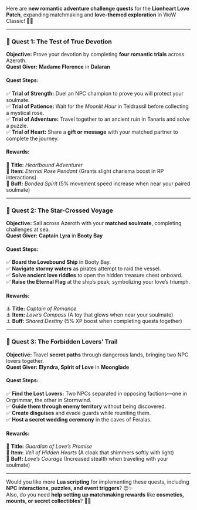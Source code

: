 Here are **new romantic adventure challenge quests** for the **Lionheart Love Patch**, expanding matchmaking and **love-themed exploration** in WoW Classic! 💖✨  

---

### **📜 Quest 1: The Test of True Devotion**  
**Objective:** Prove your devotion by completing **four romantic trials** across Azeroth.  
**Quest Giver:** **Madame Florence** in **Dalaran**  

#### **Quest Steps:**  
✅ **Trial of Strength:** Duel an NPC champion to prove you will protect your soulmate.  
✅ **Trial of Patience:** Wait for the *Moonlit Hour* in Teldrassil before collecting a mystical rose.  
✅ **Trial of Adventure:** Travel together to an ancient ruin in Tanaris and solve a puzzle.  
✅ **Trial of Heart:** Share a **gift or message** with your matched partner to complete the journey.  

#### **Rewards:**  
🎁 **Title:** *Heartbound Adventurer*  
🎁 **Item:** *Eternal Rose Pendant* (Grants slight charisma boost in RP interactions)  
🎁 **Buff:** *Bonded Spirit* (5% movement speed increase when near your paired soulmate)  

---

### **📜 Quest 2: The Star-Crossed Voyage**  
**Objective:** Sail across Azeroth with your **matched soulmate**, completing challenges at sea.  
**Quest Giver:** **Captain Lyra** in **Booty Bay**  

#### **Quest Steps:**  
✅ **Board the Lovebound Ship** in Booty Bay.  
✅ **Navigate stormy waters** as pirates attempt to raid the vessel.  
✅ **Solve ancient love riddles** to open the hidden treasure chest onboard.  
✅ **Raise the Eternal Flag** at the ship’s peak, symbolizing your love’s triumph.  

#### **Rewards:**  
⚓ **Title:** *Captain of Romance*  
⚓ **Item:** *Love’s Compass* (A toy that glows when near your soulmate)  
⚓ **Buff:** *Shared Destiny* (5% XP boost when completing quests together)  

---

### **📜 Quest 3: The Forbidden Lovers’ Trail**  
**Objective:** Travel **secret paths** through dangerous lands, bringing two NPC lovers together.  
**Quest Giver:** **Elyndra, Spirit of Love** in **Moonglade**  

#### **Quest Steps:**  
✅ **Find the Lost Lovers:** Two NPCs separated in opposing factions—one in Orgrimmar, the other in Stormwind.  
✅ **Guide them through enemy territory** without being discovered.  
✅ **Create disguises** and evade guards while reuniting them.  
✅ **Host a secret wedding ceremony** in the caves of Feralas.  

#### **Rewards:**  
💍 **Title:** *Guardian of Love’s Promise*  
💍 **Item:** *Veil of Hidden Hearts* (A cloak that shimmers softly with light)  
💍 **Buff:** *Love’s Courage* (Increased stealth when traveling with your soulmate)  

---

Would you like more **Lua scripting** for implementing these quests, including **NPC interactions, puzzles, and event triggers**? 😊✨  
Also, do you need **help setting up matchmaking rewards** like **cosmetics, mounts, or secret collectibles**? 🚀💖  
